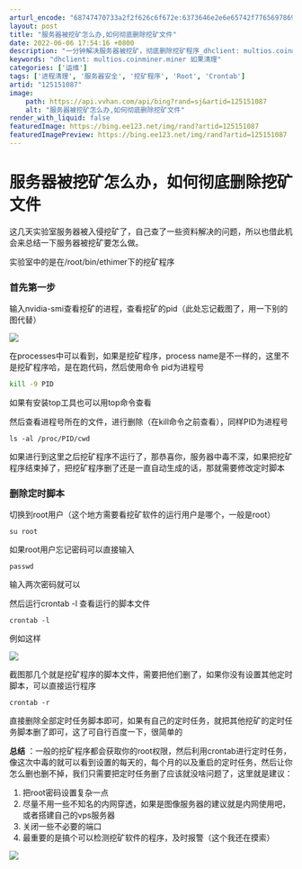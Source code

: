 ```yaml
---
arturl_encode: "68747470733a2f2f626c6f672e:6373646e2e6e65742f77656978696e5f33393932323335322f:61727469636c652f64657461696c732f313235313531303837"
layout: post
title: "服务器被挖矿怎么办,如何彻底删除挖矿文件"
date: 2022-06-06 17:54:16 +0800
description: "一分钟解决服务器被挖矿，彻底删除挖矿程序_dhclient: multios.coinminer.m"
keywords: "dhclient: multios.coinminer.miner 如果清理"
categories: ['运维']
tags: ['进程清理', '服务器安全', '挖矿程序', 'Root', 'Crontab']
artid: "125151087"
image:
    path: https://api.vvhan.com/api/bing?rand=sj&artid=125151087
    alt: "服务器被挖矿怎么办,如何彻底删除挖矿文件"
render_with_liquid: false
featuredImage: https://bing.ee123.net/img/rand?artid=125151087
featuredImagePreview: https://bing.ee123.net/img/rand?artid=125151087
---
```


# 服务器被挖矿怎么办，如何彻底删除挖矿文件

这几天实验室服务器被入侵挖矿了，自己查了一些资料解决的问题，所以也借此机会来总结一下服务器被挖矿要怎么做。

实验室中的是在/root/bin/ethimer下的挖矿程序

### 首先第一步

输入nvidia-smi查看挖矿的进程，查看挖矿的pid（此处忘记截图了，用一下别的图代替）

![](https://i-blog.csdnimg.cn/blog_migrate/7e9bcaca2d0b3cee2ff36b4ed3cb6097.png)

在processes中可以看到，如果是挖矿程序，process name是不一样的，这里不是挖矿程序哈，是在跑代码，然后使用命令 pid为进程号

```bash
kill -9 PID 
```

如果有安装top工具也可以用top命令查看

然后查看进程号所在的文件，进行删除（在kill命令之前查看），同样PID为进程号

```
ls -al /proc/PID/cwd
```

如果进行到这里之后挖矿程序不运行了，那恭喜你，服务器中毒不深，如果把挖矿程序结束掉了，把挖矿程序删了还是一直自动生成的话，那就需要修改定时脚本

### 删除定时脚本

切换到root用户（这个地方需要看挖矿软件的运行用户是哪个，一般是root）

```
su root

```

如果root用户忘记密码可以直接输入

```
passwd
```

输入两次密码就可以

然后运行crontab -l 查看运行的脚本文件

```
crontab -l

```

例如这样

![](https://i-blog.csdnimg.cn/blog_migrate/30d3775448dc675a6737e3177cdbe6fa.png)

截图那几个就是挖矿程序的脚本文件，需要把他们删了，如果你没有设置其他定时脚本，可以直接运行程序

```
crontab -r
```

直接删除全部定时任务脚本即可，如果有自己的定时任务，就把其他挖矿的定时任务脚本删了即可，这了可自行百度一下，很简单的

**总结**
：一般的挖矿程序都会获取你的root权限，然后利用crontab进行定时任务，像这次中毒的就可以看到设置的每天的，每个月的以及重启的定时任务，然后让你怎么删也删不掉，我们只需要把定时任务删了应该就没啥问题了，这里就是建议：

1. 把root密码设置复杂一点
2. 尽量不用一些不知名的内网穿透，如果是图像服务器的建议就是内网使用吧，或者搭建自己的vps服务器
3. 关闭一些不必要的端口
4. 最重要的是搞个可以检测挖矿软件的程序，及时报警（这个我还在摸索）

![](https://i-blog.csdnimg.cn/blog_migrate/30d3775448dc675a6737e3177cdbe6fa.png)